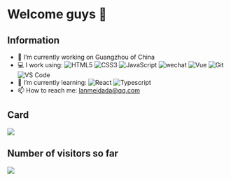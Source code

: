 # Welcome guys 👋 

## Information
- 🏢 I’m currently working on Guangzhou of China
- 💻 I work using:
  ![HTML5](https://img.shields.io/badge/-HTML5-3b2e5a?style=flat&logo=html5&logoColor=E34F26)
  ![CSS3](https://img.shields.io/badge/-CSS3-3b2e5a?style=flat&logo=css3&logoColor=1572B6)
  ![JavaScript](https://img.shields.io/badge/-JavaScript-3b2e5a?style=flat&logo=javascript)
  ![wechat](https://img.shields.io/badge/-wechat-3b2e5a?style=flat&logo=wechat)
  ![Vue](https://img.shields.io/badge/-Vue-3b2e5a?style=flat&logo=vuedotjs)
  ![Git](https://img.shields.io/badge/-Git-3b2e5a?style=flat&logo=git)
  ![VS Code](https://img.shields.io/badge/-VS%20Code-3b2e5a?style=flat&logoColor=24ABF2&logo=visual-studio-code)
- 🌱 I’m currently learning:
  ![React](https://img.shields.io/badge/-React-3b2e5a?style=flat&logo=react)
  ![Typescript](https://img.shields.io/badge/-Typescript-3b2e5a?style=flat&logo=typescript)
- 📫 How to reach me: lanmeidada@qq.com

## Card
<a href="https://github.com/anuraghazra/convoychat">
  <img align="center" src="https://github-readme-stats.vercel.app/api/top-langs/?username=lanmeidada&layout=compact" />
</a>

## Number of visitors so far
![](https://visitor-badge.glitch.me/badge?page_id=lanmeidada.visitor-badg)
 



